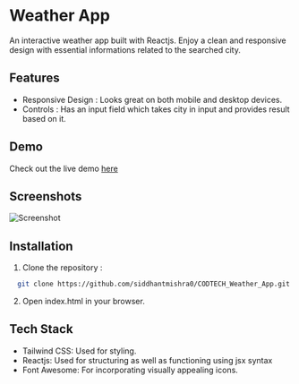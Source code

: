 
# Weather App

An interactive weather app built with Reactjs. Enjoy a clean and responsive design with essential informations related to the searched city.

## Features

- Responsive Design : Looks great on both mobile and desktop devices.
- Controls : Has an input field which takes city in input and provides result based on it.


## Demo

Check out the live demo [here](https://codtech-weather-app.vercel.app/)

## Screenshots

![Screenshot](Demo.png)


## Installation

1. Clone the repository : 

```bash
  git clone https://github.com/siddhantmishra0/CODTECH_Weather_App.git
```

2. Open index.html in your browser.
## Tech Stack

- Tailwind CSS: Used for styling.
- Reactjs: Used for structuring as well as functioning using jsx syntax
- Font Awesome: For incorporating visually appealing icons.

